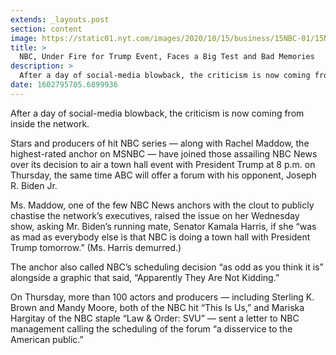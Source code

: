 ```yaml
--- 
extends: _layouts.post 
section: content 
image: https://static01.nyt.com/images/2020/10/15/business/15NBC-01/15NBC-01-facebookJumbo.jpg 
title: > 
  NBC, Under Fire for Trump Event, Faces a Big Test and Bad Memories 
description: > 
  After a day of social-media blowback, the criticism is now coming from inside the network.Stars and producers of hit NBC series — along with Rachel Maddow, the highest-rated anchor on MSNBC — have joined those assailing NBC News over its decision to air a town hall event with President Trump at 8 p.m. on Thursday, the same time ABC will offer a forum with his opponent, Joseph R. Biden Jr.Ms. Maddow, one of the few NBC News anchors with the clout to publicly chastise the network’s executives, raised the issue on her Wednesday show, asking Mr. Biden’s running mate, Senator Kamala Harris, if she “was as mad as everybody else is that NBC is doing a town hall with President Trump tomorrow.” (Ms. Harris demurred.)The anchor also called NBC’s scheduling decision “as odd as you think it is” alongside a graphic that said, “Apparently They Are Not Kidding.”On Thursday, more than 100 actors and producers — including Sterling K. Brown and Mandy Moore, both of the NBC hit “This Is Us,” and Mariska Hargitay of the NBC staple “Law & Order: SVU” — sent a letter to NBC management calling the scheduling of the forum “a disservice to the American public.” 
date: 1602795705.6899936 
--- 
```

After a day of social-media blowback, the criticism is now coming from inside the network.

Stars and producers of hit NBC series — along with Rachel Maddow, the highest-rated anchor on MSNBC — have joined those assailing NBC News over its decision to air a town hall event with President Trump at 8 p.m. on Thursday, the same time ABC will offer a forum with his opponent, Joseph R. Biden Jr.

Ms. Maddow, one of the few NBC News anchors with the clout to publicly chastise the network’s executives, raised the issue on her Wednesday show, asking Mr. Biden’s running mate, Senator Kamala Harris, if she “was as mad as everybody else is that NBC is doing a town hall with President Trump tomorrow.” (Ms. Harris demurred.)

The anchor also called NBC’s scheduling decision “as odd as you think it is” alongside a graphic that said, “Apparently They Are Not Kidding.”

On Thursday, more than 100 actors and producers — including Sterling K. Brown and Mandy Moore, both of the NBC hit “This Is Us,” and Mariska Hargitay of the NBC staple “Law & Order: SVU” — sent a letter to NBC management calling the scheduling of the forum “a disservice to the American public.”